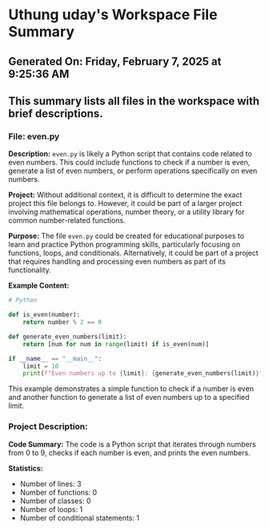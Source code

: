 # Uthung uday's Workspace File Summary
## Generated On: Friday, February 7, 2025 at 9:25:36 AM
This summary lists all files in the workspace with brief descriptions.
---
### File: even.py

**Description:**
`even.py` is likely a Python script that contains code related to even numbers. This could include functions to check if a number is even, generate a list of even numbers, or perform operations specifically on even numbers.

**Project:**
Without additional context, it is difficult to determine the exact project this file belongs to. However, it could be part of a larger project involving mathematical operations, number theory, or a utility library for common number-related functions.

**Purpose:**
The file `even.py` could be created for educational purposes to learn and practice Python programming skills, particularly focusing on functions, loops, and conditionals. Alternatively, it could be part of a project that requires handling and processing even numbers as part of its functionality.

**Example Content:**
```python
# Python

def is_even(number):
    return number % 2 == 0

def generate_even_numbers(limit):
    return [num for num in range(limit) if is_even(num)]

if __name__ == "__main__":
    limit = 10
    print(f"Even numbers up to {limit}: {generate_even_numbers(limit)}")
```

This example demonstrates a simple function to check if a number is even and another function to generate a list of even numbers up to a specified limit. 
### Project Description:
 **Code Summary:**
The code is a Python script that iterates through numbers from 0 to 9, checks if each number is even, and prints the even numbers.

**Statistics:**
- Number of lines: 3
- Number of functions: 0
- Number of classes: 0
- Number of loops: 1
- Number of conditional statements: 1
